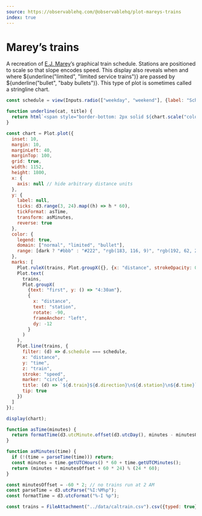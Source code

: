 ```yaml
---
source: https://observablehq.com/@observablehq/plot-mareys-trains
index: true
---
```


# Marey’s trains

A recreation of [E.J. Marey](https://en.wikipedia.org/wiki/Étienne-Jules_Marey)’s graphical train schedule. Stations are positioned to scale so that slope encodes speed. This display also reveals when and where ${underline("limited", "limited service trains")} are passed by ${underline("bullet", "baby bullets")}. This type of plot is sometimes called a stringline chart.

```js
const schedule = view(Inputs.radio(["weekday", "weekend"], {label: "Schedule", value: "weekday"}));
```

```js
function underline(cat, title) {
  return html`<span style="border-bottom: 2px solid ${chart.scale("color").apply(cat)}">${title}</span>`;
}
```

```js echo
const chart = Plot.plot({
  inset: 10,
  margin: 10,
  marginLeft: 40,
  marginTop: 100,
  grid: true,
  width: 1152,
  height: 1800,
  x: {
    axis: null // hide arbitrary distance units
  },
  y: {
    label: null,
    ticks: d3.range(3, 24).map((h) => h * 60),
    tickFormat: asTime,
    transform: asMinutes,
    reverse: true
  },
  color: {
    legend: true,
    domain: ["normal", "limited", "bullet"],
    range: [dark ? "#bbb" : "#222", "rgb(183, 116, 9)", "rgb(192, 62, 29)"]
  },
  marks: [
    Plot.ruleX(trains, Plot.groupX({}, {x: "distance", strokeOpacity: 0.1, strokeDasharray: 2})),
    Plot.text(
      trains,
      Plot.groupX(
        {text: "first", y: () => "4:30am"},
        {
          x: "distance",
          text: "station",
          rotate: -90,
          frameAnchor: "left",
          dy: -12
        }
      )
    ),
    Plot.line(trains, {
      filter: (d) => d.schedule === schedule,
      x: "distance",
      y: "time",
      z: "train",
      stroke: "speed",
      marker: "circle",
      title: (d) => `${d.train}${d.direction}\n${d.station}\n${d.time}`,
      tip: true
    })
  ]
});

display(chart);
```

```js echo
function asTime(minutes) {
  return formatTime(d3.utcMinute.offset(d3.utcDay(), minutes - minutesOffset));
}

function asMinutes(time) {
  if (!(time = parseTime(time))) return;
  const minutes = time.getUTCHours() * 60 + time.getUTCMinutes();
  return (minutes + minutesOffset + 60 * 24) % (24 * 60);
}

const minutesOffset = -60 * 2; // no trains run at 2 AM
const parseTime = d3.utcParse("%I:%M%p");
const formatTime = d3.utcFormat("%-I %p");
```

```js echo
const trains = FileAttachment("../data/caltrain.csv").csv({typed: true});
```

